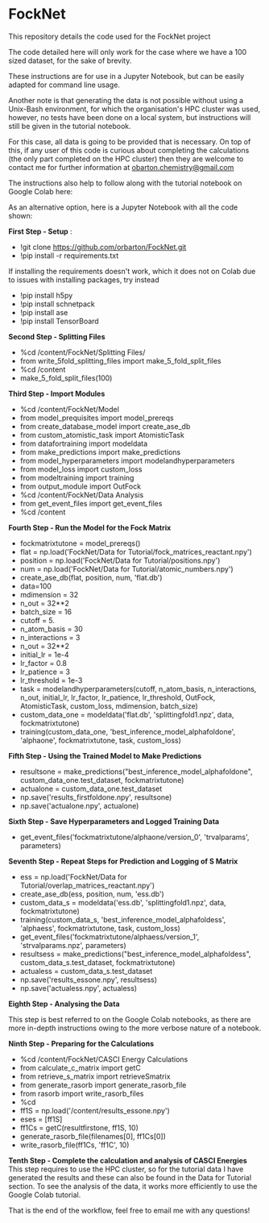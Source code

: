 # FockNet

This repository details the code used for the FockNet project

The code detailed here will only work for the case where we have a 100 sized dataset, for the sake of brevity.

These instructions are for use in a Jupyter Notebook, but can be easily adapted for command line usage.

Another note is that generating the data is not possible without using a Unix-Bash environment, for which the organisation's HPC cluster was used, however, no tests have been done on a local system, but instructions will still be given in the tutorial notebook.

For this case, all data is going to be provided that is necessary. On top of this, if any user of this code is curious about completing the calculations (the only part completed on the HPC cluster) then they are welcome to contact me for further information at obarton.chemistry@gmail.com

The instructions also help to follow along with the tutorial notebook on Google Colab here:

As an alternative option, here is a Jupyter Notebook with all the code shown:

**First Step - Setup** :
- !git clone https://github.com/orbarton/FockNet.git
- !pip install -r requirements.txt

If installing the requirements doesn't work, which it does not on Colab due to issues with installing packages, try instead

- !pip install h5py
- !pip install schnetpack
- !pip install ase
- !pip install TensorBoard

**Second Step - Splitting Files**
- %cd /content/FockNet/Splitting Files/
- from write_5fold_splitting_files import make_5_fold_split_files
- %cd /content
- make_5_fold_split_files(100)

**Third Step - Import Modules**

- %cd /content/FockNet/Model
- from model_prequisites import model_prereqs
- from create_database_model import create_ase_db
- from custom_atomistic_task import AtomisticTask
- from datafortraining import modeldata
- from make_predictions import make_predictions
- from model_hyperparameters import modelandhyperparameters
- from model_loss import custom_loss
- from modeltraining import training
- from output_module import OutFock
- %cd /content/FockNet/Data Analysis
- from get_event_files import get_event_files
- %cd /content

**Fourth Step - Run the Model for the Fock Matrix**
- fockmatrixtutone = model_prereqs()
- flat = np.load('FockNet/Data for Tutorial/fock_matrices_reactant.npy')
- position = np.load('FockNet/Data for Tutorial/positions.npy')
- num = np.load('FockNet/Data for Tutorial/atomic_numbers.npy')
- create_ase_db(flat, position, num, 'flat.db')
- data=100
- mdimension = 32
- n_out = 32**2
- batch_size = 16
- cutoff = 5.
- n_atom_basis = 30
- n_interactions = 3
- n_out = 32**2
- initial_lr = 1e-4
- lr_factor = 0.8
- lr_patience = 3
- lr_threshold = 1e-3
- task = modelandhyperparameters(cutoff, n_atom_basis,
                                  n_interactions, n_out, initial_lr, lr_factor,
                                  lr_patience, lr_threshold, OutFock, AtomisticTask,
                                  custom_loss, mdimension, batch_size)
- custom_data_one = modeldata('flat.db', 'splittingfold1.npz', data, fockmatrixtutone)
- training(custom_data_one, 'best_inference_model_alphafoldone', 'alphaone', fockmatrixtutone, task, custom_loss)

**Fifth Step - Using the Trained Model to Make Predictions**

- resultsone = make_predictions("best_inference_model_alphafoldone", custom_data_one.test_dataset, fockmatrixtutone)
- actualone = custom_data_one.test_dataset
- np.save('results_firstfoldone.npy', resultsone)
- np.save('actualone.npy', actualone)

**Sixth Step - Save Hyperparameters and Logged Training Data**
- get_event_files('fockmatrixtutone/alphaone/version_0', 'trvalparams', parameters)

**Seventh Step - Repeat Steps for Prediction and Logging of S Matrix**
- ess = np.load('FockNet/Data for Tutorial/overlap_matrices_reactant.npy')
- create_ase_db(ess, position, num, 'ess.db')
- custom_data_s = modeldata('ess.db', 'splittingfold1.npz', data, fockmatrixtutone)
- training(custom_data_s, 'best_inference_model_alphafoldess', 'alphaess', fockmatrixtutone, task, custom_loss)
- get_event_files('fockmatrixtutone/alphaess/version_1', 'strvalparams.npz', parameters)
- resultsess = make_predictions("best_inference_model_alphafoldess", custom_data_s.test_dataset, fockmatrixtutone)
- actualess = custom_data_s.test_dataset
- np.save('results_essone.npy', resultsess)
- np.save('actualess.npy', actualess)

**Eighth Step - Analysing the Data**

This step is best referred to on the Google Colab notebooks, as there are more in-depth instructions owing to the more verbose nature of a notebook.

**Ninth Step - Preparing for the Calculations**

- %cd /content/FockNet/CASCI Energy Calculations
- from calculate_c_matrix import getC
- from retrieve_s_matrix import retrieveSmatrix
- from generate_rasorb import generate_rasorb_file
- from rasorb import write_rasorb_files
- %cd
- ff1S = np.load('/content/results_essone.npy')
- eses = [ff1S]
- ff1Cs = getC(resultfirstone, ff1S, 10)
- generate_rasorb_file(filenames[0], ff1Cs[0])
- write_rasorb_file(ff1Cs, 'ff1C', 10)

**Tenth Step - Complete the calculation and analysis of CASCI Energies**
 This step requires to use the HPC cluster, so for the tutorial data I have generated the results and these can also be found in the Data for Tutorial section.
 To see the analysis of the data, it works more efficiently to use the Google Colab tutorial.

 That is the end of the workflow, feel free to email me with any questions!


